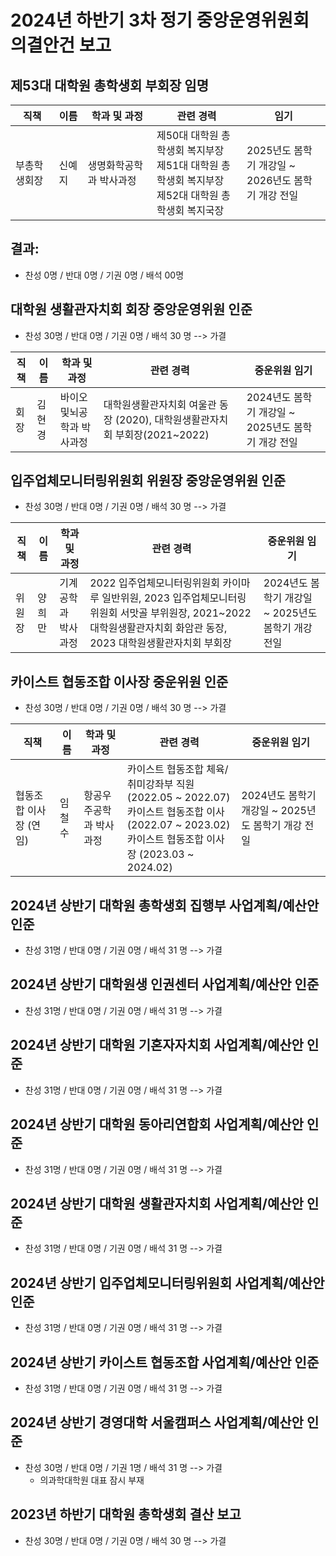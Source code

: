 2024년 하반기 3차 정기 중앙운영위원회 의결안건 보고
===

## 제53대 대학원 총학생회 부회장 임명

| 직책 | 이름 | 학과 및 과정 | 관련 경력 | 임기 |
|----|----|----|----|----|
| 부총학생회장 | 신예지 | 생명화학공학과 박사과정 | 제50대  대학원 총학생회 복지부장<br>제51대  대학원  총학생회  복지부장<br>제52대 대학원 총학생회 복지국장| 2025년도 봄학기 개강일 ~ <br>2026년도 봄학기 개강 전일 |

## 결과: 
- 찬성 0명 / 반대 0명 / 기권 0명 / 배석 00명



## 대학원 생활관자치회 회장 중앙운영위원 인준
- 찬성 30명 / 반대 0명 / 기권 0명 / 배석 30 명 --> 가결

| 직책 | 이름 | 학과 및 과정 | 관련 경력 | 중운위원 임기 |
|---|---|---|---|---|
| 회장 | 김현경 | 바이오및뇌공학과 박사과정 | 대학원생활관자치회 여울관 동장 (2020), 대학원생활관자치회 부회장(2021~2022)| 2024년도 봄학기 개강일 ~ 2025년도 봄학기 개강 전일 |

## 입주업체모니터링위원회 위원장 중앙운영위원 인준
- 찬성 30명 / 반대 0명 / 기권 0명 / 배석 30 명 --> 가결

| 직책 | 이름 | 학과 및 과정 | 관련 경력 | 중운위원 임기 |
|---|---|---|---|---|
| 위원장 | 양희만 |기계공학과 박사과정 | 2022 입주업체모니터링위원회 카이마루 일반위원, 2023 입주업체모니터링위원회 서맛골 부위원장, 2021~2022 대학원생활관자치회 화암관 동장, 2023 대학원생활관자치회 부회장 | 2024년도 봄학기 개강일 ~ 2025년도 봄학기 개강 전일 |

## 카이스트 협동조합 이사장 중운위원 인준
- 찬성 30명 / 반대 0명 / 기권 0명 / 배석 30 명 --> 가결

| 직책 | 이름 | 학과 및 과정 | 관련 경력 | 중운위원 임기 |
|---|---|---|---|---|
| 협동조합 이사장 (연임) | 임철수 | 항공우주공학과 박사과정 | 카이스트 협동조합 체육/취미강좌부 직원 (2022.05 ~ 2022.07)<br>카이스트 협동조합 이사 (2022.07 ~ 2023.02)<br>카이스트 협동조합 이사장 (2023.03 ~ 2024.02)| 2024년도 봄학기 개강일 ~ 2025년도 봄학기 개강 전일 |

## 2024년 상반기 대학원 총학생회 집행부 사업계획/예산안 인준
- 찬성 31명 / 반대 0명 / 기권 0명 / 배석 31 명 --> 가결

## 2024년 상반기 대학원생 인권센터 사업계획/예산안 인준
- 찬성 31명 / 반대 0명 / 기권 0명 / 배석 31 명 --> 가결

## 2024년 상반기 대학원 기혼자자치회 사업계획/예산안 인준
- 찬성 31명 / 반대 0명 / 기권 0명 / 배석 31 명 --> 가결

## 2024년 상반기 대학원 동아리연합회 사업계획/예산안 인준
- 찬성 31명 / 반대 0명 / 기권 0명 / 배석 31 명 --> 가결

## 2024년 상반기 대학원 생활관자치회 사업계획/예산안 인준
- 찬성 31명 / 반대 0명 / 기권 0명 / 배석 31 명 --> 가결

## 2024년 상반기 입주업체모니터링위원회 사업계획/예산안 인준
- 찬성 31명 / 반대 0명 / 기권 0명 / 배석 31 명 --> 가결

## 2024년 상반기 카이스트 협동조합 사업계획/예산안 인준
- 찬성 31명 / 반대 0명 / 기권 0명 / 배석 31 명 --> 가결

## 2024년 상반기 경영대학 서울캠퍼스 사업계획/예산안 인준
- 찬성 30명 / 반대 0명 / 기권 1명 / 배석 31 명 --> 가결
  - 의과학대학원 대표 잠시 부재

## 2023년 하반기 대학원 총학생회 결산 보고
- 찬성 30명 / 반대 0명 / 기권 0명 / 배석 30 명 --> 가결


